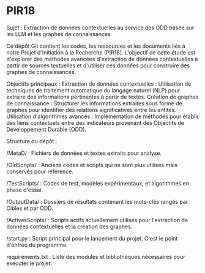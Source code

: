 # PIR18
Sujet : Extraction de données contextuelles au service des ODD basée sur les LLM et les graphes de connaissances


Ce dépôt Git contient les codes, les ressources et les documents liés à notre Projet d'Initiation à la Recherche (PIR18). L'objectif de cette étude est d'explorer des méthodes avancées d'extraction de données contextuelles à partir de sources textuelles et d'utiliser ces données pour construire des graphes de connaissances.

Objectifs principaux :
Extraction de données contextuelles : Utilisation de techniques de traitement automatique du langage naturel (NLP) pour extraire des informations pertinentes à partir de textes.
Création de graphes de connaissance : Structurer les informations extraites sous forme de graphes pour identifier des relations significatives entre les entités.
Utilisation d'algorithmes avancés : Implémentation de méthodes pour établir des liens contextuels entre des indicateurs provenant des Objectifs de Développement Durable (ODD).


Structure du dépôt :

/MetaD/ : Fichiers de données et textes extraits pour analyse.

/OldScripts/ : Anciens codes et scripts qui ne sont plus utilisés mais conservés pour référence.

/TestScripts/ : Codes de test, modèles expérimentaux, et algorithmes en phase d'essai.

/OutputData/ : Dossiers de résultats contenant les mots-clés rangés par Cibles et par ODD.

/ActivesScripts/ : Scripts actifs actuellement utilisés pour l'extraction de données contextuelles et la création des graphes.

/start.py : Script principal pour le lancement du projet. C'est le point d'entrée du programme.

requirements.txt : Liste des modules et bibliothèques nécessaires pour exécuter le projet.